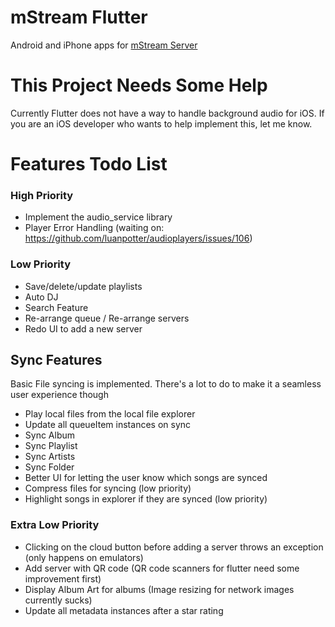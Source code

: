 # mStream Flutter

Android and iPhone apps for [mStream Server](https://github.com/IrosTheBeggar/mStream)

# This Project Needs Some Help

Currently Flutter does not have a way to handle background audio for iOS.  If you are an iOS developer who wants to help implement this, let me know.

# Features Todo List

### High Priority
* Implement the audio_service library
* Player Error Handling (waiting on: https://github.com/luanpotter/audioplayers/issues/106)

### Low Priority
* Save/delete/update playlists
* Auto DJ
* Search Feature
* Re-arrange queue / Re-arrange servers
* Redo UI to add a new server

## Sync Features
Basic File syncing is implemented.  There's a lot to do to make it a seamless user experience though

* Play local files from the local file explorer
* Update all queueItem instances on sync
* Sync Album
* Sync Playlist
* Sync Artists
* Sync Folder
* Better UI for letting the user know which songs are synced
* Compress files for syncing (low priority)
* Highlight songs in explorer if they are synced (low priority)

### Extra Low Priority
* Clicking on the cloud button before adding a server throws an exception (only happens on emulators)
* Add server with QR code (QR code scanners for flutter need some improvement first)
* Display Album Art for albums (Image resizing for network images currently sucks)
* Update all metadata instances after a star rating
